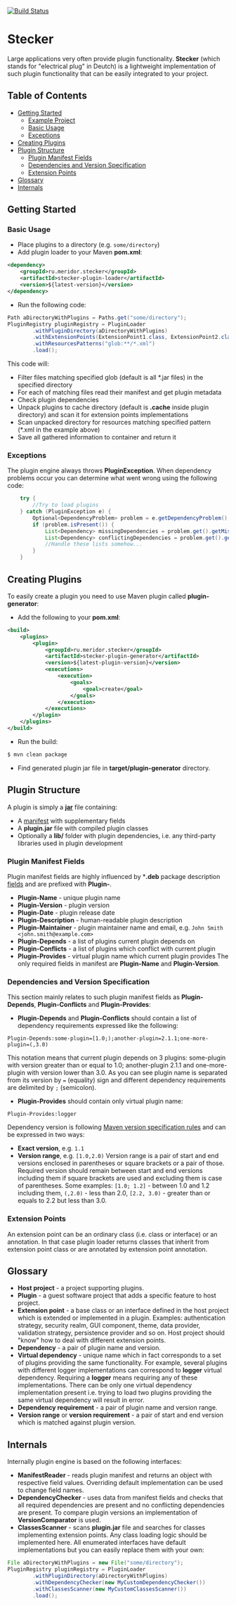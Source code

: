 [![Build Status](https://travis-ci.org/meridor/stecker.svg?branch=master)](https://travis-ci.org/meridor/stecker)
# Stecker

Large applications very often provide plugin functionality. **Stecker** (which stands for "electrical plug" in Deutch) is a lightweight implementation of such plugin functionality that can be easily integrated to your project.

## Table of Contents
* [Getting Started](#getting-started)
  * [Example Project](https://github.com/meridor/stecker-example)
  * [Basic Usage](#basic-usage)
  * [Exceptions](#exceptions)
* [Creating Plugins](#creating-plugins)
* [Plugin Structure](#plugin-structure)
  * [Plugin Manifest Fields](#plugin-manifest-fields)
  * [Dependencies and Version Specification](#dependencies-and-version-specification)
  * [Extension Points](#extension-points)
* [Glossary](#glossary)
* [Internals](#internals)

## Getting Started
### Basic Usage
* Place plugins to a directory (e.g. `some/directory`)
* Add plugin loader to your Maven **pom.xml**:
```xml
<dependency>
    <groupId>ru.meridor.stecker</groupId>
    <artifactId>stecker-plugin-loader</artifactId>
    <version>${latest-version}</version>
</dependency>
```
* Run the following code:
```java
Path aDirectoryWithPlugins = Paths.get("some/directory");
PluginRegistry pluginRegistry = PluginLoader
        .withPluginDirectory(aDirectoryWithPlugins)
        .withExtensionPoints(ExtensionPoint1.class, ExtensionPoint2.class, ExtensionPoint3.class)
        .withResourcesPatterns("glob:**/*.xml")
        .load();
```
This code will:
* Filter files matching specified glob (default is all \*.jar files) in the specified directory
* For each of matching files read their manifest and get plugin metadata
* Check plugin dependencies
* Unpack plugins to cache directory (default is **.cache** inside plugin directory) and scan it for extension points implementations
* Scan unpacked directory for resources matching specified pattern (\*.xml in the example above)
* Save all gathered information to container and return it

### Exceptions
The plugin engine always throws **PluginException**. When dependency problems occur you can determine what went wrong using the following code:
```java
    try {
        //Try to load plugins
    } catch (PluginException e) {
        Optional<DependencyProblem> problem = e.getDependencyProblem();
        if (problem.isPresent()) {
            List<Dependency> missingDependencies = problem.get().getMissingDependencies();
            List<Dependency> conflictingDependencies = problem.get().getConflictingDependencies();
            //Handle these lists somehow...
        }
    }
```

## Creating Plugins
To easily create a plugin you need to use Maven plugin called **plugin-generator**:
* Add the following to your **pom.xml**:
```xml
<build>
    <plugins>
        <plugin>
            <groupId>ru.meridor.stecker</groupId>
            <artifactId>stecker-plugin-generator</artifactId>
            <version>${latest-plugin-version}</version>
            <executions>
                <execution>
                    <goals>
                        <goal>create</goal>
                    </goals>
                </execution>
            </executions>
        </plugin>
    </plugins>
</build>
```
* Run the build:
```bash
$ mvn clean package
```
* Find generated plugin jar file in **target/plugin-generator** directory.

## Plugin Structure
A plugin is simply a **[jar](http://en.wikipedia.org/wiki/JAR_%28file_format%29)** file containing:
* A [manifest](https://en.wikipedia.org/wiki/JAR_%28file_format%29#Manifest) with supplementary fields
* A **plugin.jar** file with compiled plugin classes
* Optionally a **lib/** folder with plugin dependencies, i.e. any third-party libraries used in plugin development

### Plugin Manifest Fields
Plugin manifest fields are highly influenced by ***.deb** package description [fields](https://www.debian.org/doc/debian-policy/ch-controlfields.html) and are prefixed with **Plugin-**.
* **Plugin-Name** - unique plugin name
* **Plugin-Version** - plugin version
* **Plugin-Date** - plugin release date
* **Plugin-Description** - human-readable plugin description
* **Plugin-Maintainer** - plugin maintainer name and email, e.g. `John Smith <john.smith@example.com>`
* **Plugin-Depends** - a list of plugins current plugin depends on
* **Plugin-Conflicts** - a list of plugins which conflict with current plugin
* **Plugin-Provides** - virtual plugin name which current plugin provides
The only required fields in manifest are **Plugin-Name** and **Plugin-Version**.

### Dependencies and Version Specification
This section mainly relates to such plugin manifest fields as **Plugin-Depends**, **Plugin-Conflicts** and **Plugin-Provides**:
* **Plugin-Depends** and **Plugin-Conflicts** should contain a list of dependency requirements expressed like the following:
```
Plugin-Depends:some-plugin=[1.0;);another-plugin=2.1.1;one-more-plugin=(,3.0)
```
This notation means that current plugin depends on 3 plugins: some-plugin with version greater than or equal to 1.0; another-plugin 2.1.1 and one-more-plugin with version lower than 3.0. As you can see plugin name is separated from its version by `=` (equality) sign and different dependency requirements are delimited by `;` (semicolon). 
* **Plugin-Provides** should contain only virtual plugin name:
```
Plugin-Provides:logger
```
Dependency version is following [Maven version specification rules](http://maven.apache.org/enforcer/enforcer-rules/versionRanges.html) and can be expressed in two ways:
* **Exact version**, e.g. `1.1`
* **Version range**, e.g. `[1.0,2.0)`
Version range is a pair of start and end versions enclosed in parentheses or square brackets or a pair of those. Required version should remain between start and end versions including them if square brackets are used and excluding them is case of parentheses. Some examples: `[1.0; 1.2]` - between 1.0 and 1.2 including them, `(,2.0)` - less than 2.0, `[2.2, 3.0)` - greater than or equals to 2.2 but less than 3.0. 

### Extension Points
An extension point can be an ordinary class (i.e. class or interface) or an annotation. In that case plugin loader returns classes that inherit from extension point class or are annotated by extension point annotation.

## Glossary
* **Host project** - a project supporting plugins.
* **Plugin** - a guest software project that adds a specific feature to host project.
* **Extension point** - a base class or an interface defined in the host project which is extended or implemented in a plugin. Examples: authentication strategy, security realm, GUI component, theme, data provider, validation strategy, persistence provider and so on. Host project should "know" how to deal with different extension points.
* **Dependency** - a pair of plugin name and version.
* **Virtual dependency** - unique name which in fact corresponds to a set of plugins providing the same functionality. For example, several plugins with different logger implementations can correspond to **logger** virtual dependency. Requiring a **logger** means requiring any of these implementations. There can be only one virtual dependency implementation present i.e. trying to load two plugins providing the same virtual dependency will result in error.
* **Dependency requirement** - a pair of plugin name and version range.
* **Version range** or **version requirement** - a pair of start and end version which is matched against plugin version.

## Internals
Internally plugin engine is based on the following interfaces:
* **ManifestReader** - reads plugin manifest and returns an object with respective field values. Overriding default implementation can be used to change field names.
* **DependencyChecker** - uses data from manifest fields and checks that all required dependencies are present and no conflicting dependencies are present. To compare plugin versions an implementation of **VersionComparator** is used.
* **ClassesScanner** - scans **plugin.jar** file and searches for classes implementing extension points. Any class loading logic should be implemented here.
All enumerated interfaces have default implementations but you can easily replace them with your own:
```java
File aDirectoryWithPlugins = new File("some/directory");
PluginRegistry pluginRegistry = PluginLoader
        .withPluginDirectory(aDirectoryWithPlugins)
        .withDependencyChecker(new MyCustomDependencyChecker())
        .withClassesScanner(new MyCustomClassesScanner())
        .load();
```
